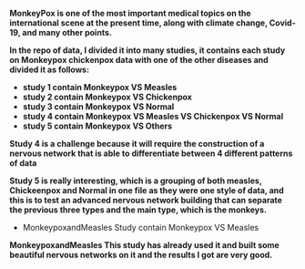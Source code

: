 

**MonkeyPox is one of the most important medical topics on the international scene at the present time, along with climate change, Covid-19, and many other points.**

**In the repo of data, I divided it into many studies, it contains each study on Monkeypox chickenpox data with one of the other diseases and divided it as follows:**

* **study 1 contain Monkeypox VS Measles**
* **study 2 contain Monkeypox VS Chickenpox**
* **study 3 contain Monkeypox VS Normal**
* **study 4 contain Monkeypox VS Measles VS Chickenpox VS Normal**
* **study 5 contain Monkeypox VS Others**

**Study 4 is a challenge because it will require the construction of a nervous network that is able to differentiate between 4 different patterns of data**

**Study 5 is really interesting, which is a grouping of both measles, Chickeenpox and Normal in one file as they were one style of data, 
and this is to test an advanced nervous network building that can separate the previous three types and the main type, which is the monkeys.**

* MonkeypoxandMeasles Study contain Monkeypox VS Measles

**MonkeypoxandMeasles This study has already used it and built some beautiful nervous networks on it and the results I got are very good.**
